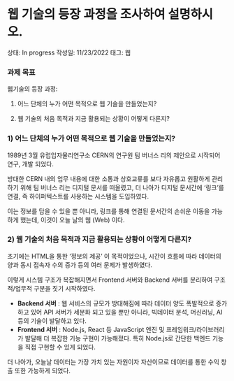 # 웹 기술의 등장 과정을 조사하여 설명하시오.

상태: In progress
작성일: 11/23/2022
태그: 웹

### **과제 목표**

웹기술의 등장 과정:

1) 어느 단체의 누가 어떤 목적으로 웹 기술을 만들었는지?

2) 웹 기술의 처음 목적과 지금 활용되는 상황이 어떻게 다른지?

### 1) 어느 단체의 누가 어떤 목적으로 웹 기술을 만들었는지?

1989년 3월 유럽입자물리연구소 CERN의 연구원 팀 버너스 리의 제안으로 시작되어 연구, 개발 되었다.

방대한 CERN 내의 업무 내용에 대한 소통과 상호교류를 보다 자유롭고 원활하게 관리하기 위해 팀 버너스 리는 디지털 문서를 떠올렸고, 더 나아가 디지털 문서간에 ‘링크’를 연결, 즉 하이퍼텍스트를 사용하는 시스템을 도입하였다.  

이는 정보를 담을 수 있을 뿐 아니라, 링크를 통해 연결된 문서간의 손쉬운 이동을 가능하게 했는데, 이것이 오늘 날의 웹 (Web) 이다. 

### 2) 웹 기술의 처음 목적과 지금 활용되는 상황이 어떻게 다른지?

초기에는 HTML을 통한 ‘정보의 제공’ 이 목적이었으나, 시간이 흐름에 따라 데이터의 양과 동시 접속자 수의 증가 등의 여러 문제가 발생하였다.

이렇게 시스템 구조가 복잡해지면서 Frontend 서버와 Backend 서버를 분리하여 구조적/업무적 구분을 짓기 시작하였다.

- **Backend 서버** : 웹 서비스의 규모가 방대해짐에 따라 데이터 양도 폭발적으로 증가하고 있어 API 서버가 세분화 되고 있을 뿐만 아니라, 빅데이터 분석, 머신러닝, AI 등의 기술이 발달하고 있다.
- **Frontend 서버** : Node.js, React 등 JavaScript 엔진 및 프레임워크/라이브러리가 발달해 더 복잡한 기능 구현이 가능해졌다. 특히 Node.js로 간단한 백엔드 기능을 직접 구현할 수 있게 되었다.

더 나아가, 오늘날 데이터는 가장 가치 있는 자원이자 자산이므로 데이터를 통한 수익 창출 또한 가능하게 되었다.
